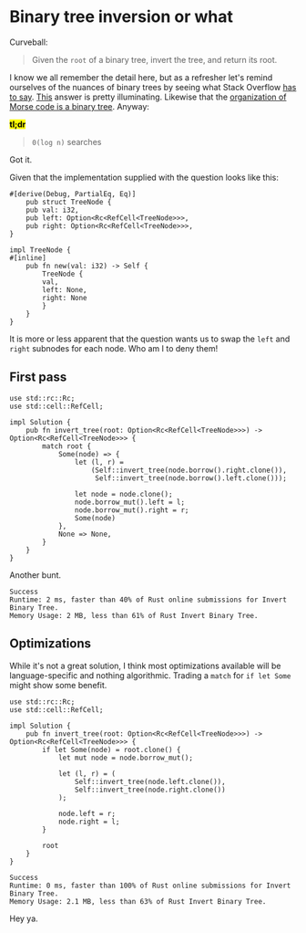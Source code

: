 # Binary tree inversion or what

Curveball:

> Given the `root` of a binary tree, invert the tree, and return its root.

I know we all remember the detail here, but as a refresher let's remind ourselves of the nuances of binary trees by seeing what Stack Overflow [has to say](https://stackoverflow.com/questions/2130416/what-are-the-applications-of-binary-trees). [This](https://stackoverflow.com/a/2159506/1153022) answer is pretty illuminating. Likewise that the [organization of Morse code is a binary tree](https://stackoverflow.com/a/31144242/1153022). Anyway:

<mark>**tl;dr**</mark>

> `0(log n)` searches

Got it.

Given that the implementation supplied with the question looks like this:

```
#[derive(Debug, PartialEq, Eq)]
    pub struct TreeNode {
    pub val: i32,
    pub left: Option<Rc<RefCell<TreeNode>>>,
    pub right: Option<Rc<RefCell<TreeNode>>>,
}

impl TreeNode {
#[inline]
    pub fn new(val: i32) -> Self {
        TreeNode {
        val,
        left: None,
        right: None
        }
    }
}
```

It is more or less apparent that the question wants us to swap the `left` and `right` subnodes for each node. Who am I to deny them!

## First pass

```
use std::rc::Rc;
use std::cell::RefCell;

impl Solution {
    pub fn invert_tree(root: Option<Rc<RefCell<TreeNode>>>) -> Option<Rc<RefCell<TreeNode>>> {
        match root {
            Some(node) => {
                let (l, r) =
                    (Self::invert_tree(node.borrow().right.clone()),
                     Self::invert_tree(node.borrow().left.clone()));

                let node = node.clone();
                node.borrow_mut().left = l;
                node.borrow_mut().right = r;
                Some(node)
            },
            None => None,
        }
    }
}
```

Another bunt.

```
Success
Runtime: 2 ms, faster than 40% of Rust online submissions for Invert Binary Tree.
Memory Usage: 2 MB, less than 61% of Rust Invert Binary Tree.
```

## Optimizations

While it's not a great solution, I think most optimizations available will be language-specific and nothing algorithmic. Trading a `match` for `if let Some` might show some benefit.

```
use std::rc::Rc;
use std::cell::RefCell;

impl Solution {
    pub fn invert_tree(root: Option<Rc<RefCell<TreeNode>>>) -> Option<Rc<RefCell<TreeNode>>> {
        if let Some(node) = root.clone() {
            let mut node = node.borrow_mut();

            let (l, r) = (
                Self::invert_tree(node.left.clone()),
                Self::invert_tree(node.right.clone())
            );

            node.left = r;
            node.right = l;
        }

        root
    }
}
```

```
Success
Runtime: 0 ms, faster than 100% of Rust online submissions for Invert Binary Tree.
Memory Usage: 2.1 MB, less than 63% of Rust Invert Binary Tree.
```

Hey ya.
